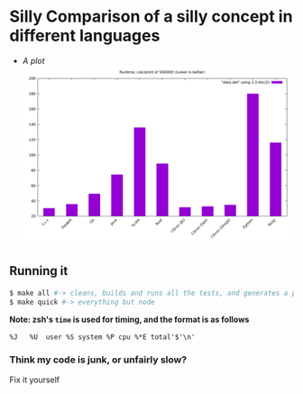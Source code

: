 # Silly Comparison of a silly concept in different languages

+ _A plot_
![#](./plot.png)

## Running it
```sh
$ make all #-> cleans, builds and runs all the tests, and generates a plot (node.js will take a long time)
$ make quick #-> everything but node
```
**Note: zsh's `time` is used for timing, and the format is as follows**
```
%J   %U  user %S system %P cpu %*E total'$'\n'
```

### Think my code is junk, or unfairly slow?
 Fix it yourself
